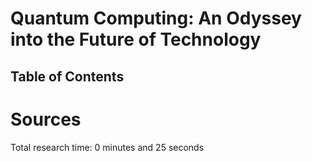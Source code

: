 # Quantum Computing: An Odyssey into the Future of Technology

## Table of Contents
# Sources


Total research time: 0 minutes and 25 seconds